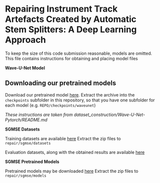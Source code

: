 # Repairing Instrument Track Artefacts Created by Automatic Stem Splitters: A Deep Learning Approach

To keep the size of this code submission reasonable, models are omitted. This file contains instructions for obtaining and placing model files

**Wave-U-Net Model**

## Downloading our pretrained models

Download our pretrained model [here](https://www.dropbox.com/s/r374hce896g4xlj/models.7z?dl=1).
Extract the archive into the ``checkpoints`` subfolder in this repository, so that you have one subfolder for each model (e.g. ``REPO/checkpoints/waveunet``)

*These instructions are taken from dataset_construction/Wave-U-Net-Pytorch/README.md*

**SGMSE Datasets**

Training datasets are available [here](https://drive.google.com/drive/folders/18C3gyV-FvNuby-3GfJvr676MgSl4PJCn?usp=sharing)
Extract the zip files to ``repair/sgmse/datasets``

Evaluation datasets, along with the obtained results are available [here](https://drive.google.com/drive/folders/1Uhfy7u3NBZeP_TQcs-mvUzU14MXM1JPG?usp=sharing)

**SGMSE Pretrained Models**

Pretrained models may be downloaded [here](https://drive.google.com/drive/folders/15jORVCDG76O6MF3FoeuvYwFNNO7A7Ef-?usp=sharing)
Extract the zip files to ``repair/sgmse/models``